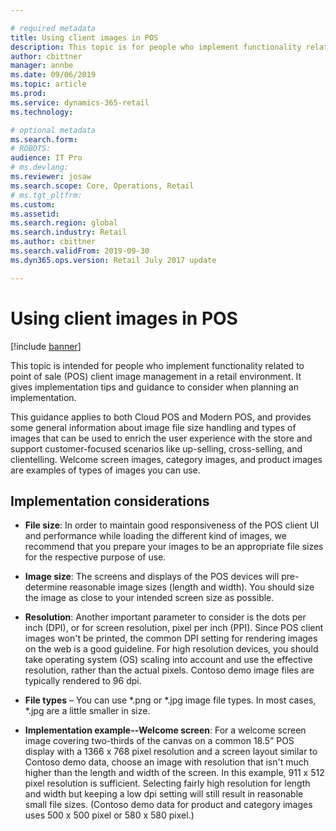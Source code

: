 ```yaml
---

# required metadata
title: Using client images in POS
description: This topic is for people who implement functionality related to POS client image management in a retail environment. It provides implementation tips and guidance that to consider when planning an implementation.
author: cbittner
manager: annbe
ms.date: 09/06/2019
ms.topic: article
ms.prod: 
ms.service: dynamics-365-retail
ms.technology: 

# optional metadata
ms.search.form: 
# ROBOTS: 
audience: IT Pro
# ms.devlang: 
ms.reviewer: josaw
ms.search.scope: Core, Operations, Retail
# ms.tgt_pltfrm: 
ms.custom: 
ms.assetid: 
ms.search.region: global
ms.search.industry: Retail
ms.author: cbittner
ms.search.validFrom: 2019-09-30
ms.dyn365.ops.version: Retail July 2017 update

---
```




# Using client images in POS

[!include [banner](includes/banner.md)]

This topic is intended for people who implement functionality related to point of sale (POS) client image management in a retail environment. It gives implementation tips and guidance to consider when planning an implementation.

This guidance applies to both Cloud POS and Modern POS, and provides some general information about image file size handling and types of images that can be used to enrich the user experience with the store and support customer-focused scenarios like up-selling, cross-selling, and clientelling. Welcome screen images, category images, and product images are examples of types of images you can use.

## Implementation considerations

- **File size**: In order to maintain good responsiveness of the POS client UI and performance while loading the different kind of images, we recommend that you prepare your images to be an appropriate file sizes for the respective purpose of use.

- **Image size**: The screens and displays of the POS devices will pre-determine reasonable image sizes (length and width). You should size the image as close to your intended screen size as possible.

- **Resolution**: Another important parameter to consider is the dots per inch (DPI), or for screen resolution, pixel per inch (PPI). Since POS client images won't be printed, the common DPI setting for rendering images on the web is a good guideline. For high resolution devices, you should take operating system (OS) scaling into account and use the effective resolution, rather than the actual pixels. Contoso demo image files are typically rendered to 96 dpi. 

- **File types** – You can use \*.png or \*.jpg image file types. In most cases, \*.jpg are a little smaller in size.

- **Implementation example--Welcome screen**: For a welcome screen image covering two-thirds of the canvas on a common 18.5” POS display with a 1366 x 768 pixel resolution and a screen layout similar to Contoso demo data, choose an image with resolution that isn't much higher than the length and width of the screen. In this example, 911 x 512 pixel resolution is sufficient. Selecting fairly high resolution for length and width but keeping a low dpi setting will still result in reasonable small file sizes. (Contoso demo data for product and category images uses 500 x 500 pixel or 580 x 580 pixel.)     





